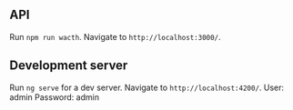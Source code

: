 

## API

Run `npm run wacth`. Navigate to `http://localhost:3000/`. 

## Development server

Run `ng serve` for a dev server. Navigate to `http://localhost:4200/`. 
User: admin
Password: admin

